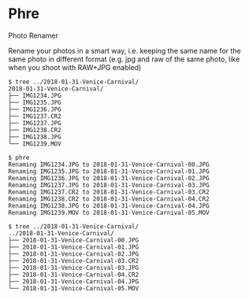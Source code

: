 # Phre

Photo Renamer


Rename your photos in a smart way, i.e. keeping the same name for the same photo
in different format (e.g. jpg and raw of the same photo, like when you
shoot with RAW+JPG enabled)

```
$ tree ../2018-01-31-Venice-Carnival/
2018-01-31-Venice-Carnival/
├── IMG1234.JPG
├── IMG1235.JPG
├── IMG1236.JPG
├── IMG1237.CR2
├── IMG1237.JPG
├── IMG1238.CR2
├── IMG1238.JPG
└── IMG1239.MOV

$ phre
Renaming IMG1234.JPG to 2018-01-31-Venice-Carnival-00.JPG
Renaming IMG1235.JPG to 2018-01-31-Venice-Carnival-01.JPG
Renaming IMG1236.JPG to 2018-01-31-Venice-Carnival-02.JPG
Renaming IMG1237.JPG to 2018-01-31-Venice-Carnival-03.JPG
Renaming IMG1237.CR2 to 2018-01-31-Venice-Carnival-03.CR2
Renaming IMG1238.CR2 to 2018-01-31-Venice-Carnival-04.CR2
Renaming IMG1238.JPG to 2018-01-31-Venice-Carnival-04.JPG
Renaming IMG1239.MOV to 2018-01-31-Venice-Carnival-05.MOV

$ tree ../2018-01-31-Venice-Carnival/
../2018-01-31-Venice-Carnival/
├── 2018-01-31-Venice-Carnival-00.JPG
├── 2018-01-31-Venice-Carnival-01.JPG
├── 2018-01-31-Venice-Carnival-02.JPG
├── 2018-01-31-Venice-Carnival-03.CR2
├── 2018-01-31-Venice-Carnival-03.JPG
├── 2018-01-31-Venice-Carnival-04.CR2
├── 2018-01-31-Venice-Carnival-04.JPG
└── 2018-01-31-Venice-Carnival-05.MOV

```


